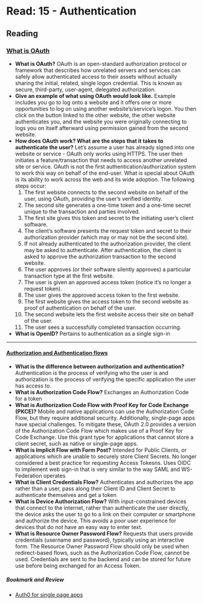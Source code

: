 # Read: 15 - Authentication

## Reading

### [What is OAuth](https://www.csoonline.com/article/3216404/what-is-oauth-how-the-open-authorization-framework-works.html)

- **What is OAuth?** OAuth is an open-standard authorization protocol or framework that describes how unrelated servers and services can safely allow authenticated access to their assets without actually sharing the initial, related, single logon credential. This is known as secure, third-party, user-agent, delegated authorization.
- **Give an example of what using OAuth would look like.** Example includes you go to log onto a website and it offers one or more opportunities to log on using another website’s/service’s logon. You then click on the button linked to the other website, the other website authenticates you, and the website you were originally connecting to logs you on itself afterward using permission gained from the second website.
- **How does OAuth work? What are the steps that it takes to authenticate the user?** Let’s assume a user has already signed into one website or service - OAuth only works using HTTPS. The user then initiates a feature/transaction that needs to access another unrelated site or service. OAuth is not the first authentication/authorization system to work this way on behalf of the end-user. What is special about OAuth is its ability to work across the web and its wide adoption. The following steps occur:
  1. The first website connects to the second website on behalf of the user, using OAuth, providing the user’s verified identity.
  2. The second site generates a one-time token and a one-time secret unique to the transaction and parties involved.
  3. The first site gives this token and secret to the initiating user’s client software.
  4. The client’s software presents the request token and secret to their authorization provider (which may or may not be the second site).
  5. If not already authenticated to the authorization provider, the client may be asked to authenticate. After authentication, the client is asked to approve the authorization transaction to the second website.
  6. The user approves (or their software silently approves) a particular transaction type at the first website.
  7. The user is given an approved access token (notice it’s no longer a request token).
  8. The user gives the approved access token to the first website.
  9. The first website gives the access token to the second website as proof of authentication on behalf of the user.
  10. The second website lets the first website access their site on behalf of the user.
  11. The user sees a successfully completed transaction occurring.
- **What is OpenID?** Pertains to authentication as a single sign-in

---

#### [Authorization and Authentication flows](https://auth0.com/docs/flows)

- **What is the difference between authorization and authentication?** Authentication is the process of verifying who the user is and authorization is the process of verifying the specific application the user has access to.
- **What is Authorization Code Flow?** Exchanges an Authorization Code for a token
- **What is Authorization Code Flow with Proof Key for Code Exchange (PKCE)?** Mobile and native applications can use the Authorization Code Flow, but they require additional security. Additionally, single-page apps have special challenges. To mitigate these, OAuth 2.0 provides a version of the Authorization Code Flow which makes use of a Proof Key for Code Exchange. Use this grant type for applications that cannot store a client secret, such as native or single-page apps.
- **What is Implicit Flow with Form Post?** Intended for Public Clients, or applications which are unable to securely store Client Secrets. No longer considered a best practice for requesting Access Tokesns. Uses OIDC to implement web sign-in that is very similar to the way SAML and WS-Federation operates
- **What is Client Credentials Flow?** Authenticates and authorizes the app rather than a user, pass along their Client ID and Client Secret to authenticate themselves and get a token
- **What is Device Authorization Flow?** With input-constrained devices that connect to the internet, rather than authenticate the user directly, the device asks the user to go to a link on their computer or smartphone and authorize the device. This avoids a poor user experience for devices that do not have an easy way to enter text.
- **What is Resource Owner Password Flow?** Requests that users provide credentials (username and password), typically using an interactive form. The Resource Owner Password Flow should only be used when redirect-based flows, such as the Authorization Code Flow, cannot be used. Credentials are sent to the backend and can be stored for future use before being exchanged for an Access Token.

##### Bookmark and Review

- [Auth0 for single page apps](https://auth0.com/docs/libraries/auth0-react)
